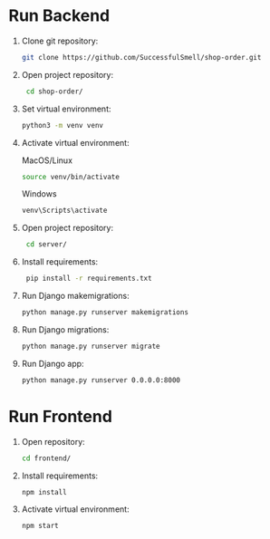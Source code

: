 #  Run Backend

1. Clone git repository:
    ```sh
    git clone https://github.com/SuccessfulSmell/shop-order.git
    ```
2. Open project repository:
    ```sh
     cd shop-order/
    ```
   
3. Set virtual environment:
    ```sh
    python3 -m venv venv
    ```

4. Activate virtual environment:
    
    MacOS/Linux
    
    ```sh
    source venv/bin/activate
    ```
    
    Windows
    ```sh
    venv\Scripts\activate
    ```

5. Open project repository:
    ```sh
     cd server/
    ```
   
6. Install requirements:

    ```sh
     pip install -r requirements.txt
    ```

7. Run Django makemigrations:

    ```sh
    python manage.py runserver makemigrations 
    ```
   
8. Run Django migrations:

    ```sh
    python manage.py runserver migrate
    ```

9. Run Django app:

    ```sh
    python manage.py runserver 0.0.0.0:8000
    ```
   
#  Run Frontend
 1. Open repository:
    ```sh
    cd frontend/
    ```

2. Install requirements:
    ```sh
    npm install
    ```

3. Activate virtual environment:
    ```sh
    npm start
    ```